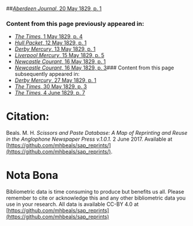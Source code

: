 ##[*Aberdeen Journal*, 20 May 1829, p. 1](https://mhbeals.github.io/sap_html/Aberdeen-Journal/Aberdeen-Journal-20-May-1829-p-1)

### Content from this page previously appeared in:
+ [*The Times*, 1 May 1829, p. 4](https://mhbeals.github.io/sap_html/The-Times/The-Times-1-May-1829-p-4)
+ [*Hull Packet*, 12 May 1829, p. 1](https://mhbeals.github.io/sap_html/Hull-Packet/Hull-Packet-12-May-1829-p-1)
+ [*Derby Mercury*, 13 May 1829, p. 1](https://mhbeals.github.io/sap_html/Derby-Mercury/Derby-Mercury-13-May-1829-p-1)
+ [*Liverpool Mercury*, 15 May 1829, p. 5](https://mhbeals.github.io/sap_html/Liverpool-Mercury/Liverpool-Mercury-15-May-1829-p-5)
+ [*Newcastle Courant*, 16 May 1829, p. 1](https://mhbeals.github.io/sap_html/Newcastle-Courant/Newcastle-Courant-16-May-1829-p-1)
+ [*Newcastle Courant*, 16 May 1829, p. 3](https://mhbeals.github.io/sap_html/Newcastle-Courant/Newcastle-Courant-16-May-1829-p-3)### Content from this page subsequently appeared in:
+ [*Derby Mercury*, 27 May 1829, p. 1](https://mhbeals.github.io/sap_html/Derby-Mercury/Derby-Mercury-27-May-1829-p-1)
+ [*The Times*, 30 May 1829, p. 3](https://mhbeals.github.io/sap_html/The-Times/The-Times-30-May-1829-p-3)
+ [*The Times*, 4 June 1829, p. 7](https://mhbeals.github.io/sap_html/The-Times/The-Times-4-June-1829-p-7)
                    
# Citation: 

Beals. M. H. *Scissors and Paste Database: A Map of Reprinting and Reuse in the Anglophone Newspaper Press v.1.0.1.* 2 June 2017. Available at [https://github.com/mhbeals/sap_reprints/](https://github.com/mhbeals/sap_reprints/). 
                    
# Nota Bona

Bibliometric data is time consuming to produce but benefits us all. Please remember to cite or acknowledge this and any other bibliometric data you use in your research. All data is available CC-BY 4.0 at [https://github.com/mhbeals/sap_reprints](https://github.com/mhbeals/sap_reprints)